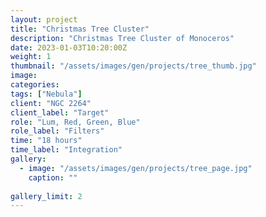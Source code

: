 ```yaml
---
layout: project
title: "Christmas Tree Cluster"
description: "Christmas Tree Cluster of Monoceros"
date: 2023-01-03T10:20:00Z
weight: 1
thumbnail: "/assets/images/gen/projects/tree_thumb.jpg"
image: 
categories: 
tags: ["Nebula"]
client: "NGC 2264"
client_label: "Target"
role: "Lum, Red, Green, Blue"
role_label: "Filters"
time: "18 hours"
time_label: "Integration"
gallery:
  - image: "/assets/images/gen/projects/tree_page.jpg"
    caption: ""
  
gallery_limit: 2
---
```


